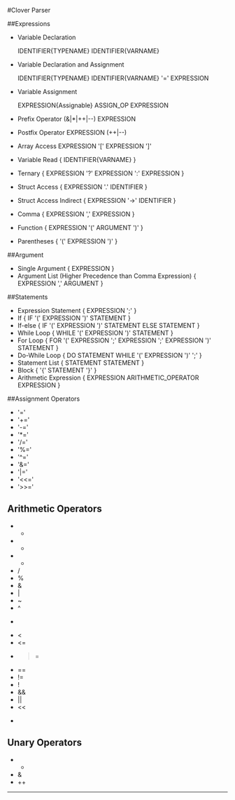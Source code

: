 #Clover Parser

##Expressions

- Variable Declaration 
    
    IDENTIFIER{TYPENAME} IDENTIFIER{VARNAME}

- Variable Declaration and Assignment

    IDENTIFIER{TYPENAME} IDENTIFIER{VARNAME} '=' EXPRESSION

- Variable Assignment

    EXPRESSION{Assignable} ASSIGN_OP EXPRESSION

- Prefix Operator
    (&|*|++|--) EXPRESSION 
- Postfix Operator 
    EXPRESSION (++|--)
- Array Access
    EXPRESSION '[' EXPRESSION ']'
- Variable Read
{ IDENTIFIER{VARNAME} }
- Ternary 
{ EXPRESSION '?' EXPRESSION ':' EXPRESSION }
- Struct Access
{ EXPRESSION '.' IDENTIFIER }
- Struct Access Indirect
{ EXPRESSION '->' IDENTIFIER }
- Comma
{ EXPRESSION ',' EXPRESSION }
- Function
{ EXPRESSION '(' ARGUMENT ')' }
- Parentheses 
{ '(' EXPRESSION ')' }


##Argument
- Single Argument
{ EXPRESSION }
- Argument List (Higher Precedence than Comma Expression)
{ EXPRESSION ',' ARGUMENT } 


##Statements
- Expression Statement
{ EXPRESSION ';' }
- If
{ IF '(' EXPRESSION ')' STATEMENT }
- If-else
{ IF '(' EXPRESSION ')' STATEMENT ELSE STATEMENT }
- While Loop
{ WHILE '(' EXPRESSION ')' STATEMENT }
- For Loop
{ FOR '(' EXPRESSION ';' EXPRESSION ';' EXPRESSION ')' STATEMENT }
- Do-While Loop
{ DO STATEMENT WHILE '(' EXPRESSION ')' ';' }
- Statement List 
{ STATEMENT STATEMENT }       
- Block
{ '{' STATEMENT '}' }
- Arithmetic Expression
{ EXPRESSION ARITHMETIC_OPERATOR EXPRESSION }


##Assignment Operators
- '='
- '+='
- '-='
- '*='
- '/='
- '%='
- '^='
- '&='
- '|='
- '<<='
- '>>='

## Arithmetic Operators 
- +
- -
- *
- /
- %
- &
- | 
- ~
- ^
- >
- <
- <=
- >=
- ==
- !=
- !
- &&
- ||
- <<
- >>


## Unary Operators
- *
- &
- ++
- --
